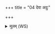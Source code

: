 +++
title = "04 देवा अदुः"

+++
<details><summary>मूलम् (WS)</summary>

देवा अदुः सूर्यो अदाद् द्योरदात् पृथिव्यदात् ।  
सर्वाः सरस्वतीरदुः सचित्ता विषदूषणम् ॥ ४ ॥
</details>